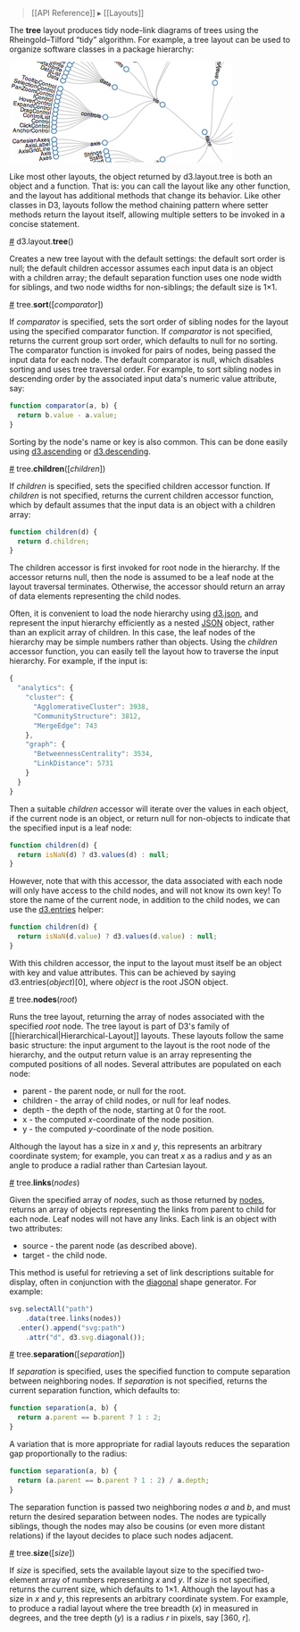 > [[API Reference]] ▸ [[Layouts]]

The **tree** layout produces tidy node-link diagrams of trees using the Rheingold–Tilford “tidy” algorithm. For example, a tree layout can be used to organize software classes in a package hierarchy:

[![diagonal](diagonal.png)](http://mbostock.github.com/d3/ex/tree.html)

Like most other layouts, the object returned by d3.layout.tree is both an object and a function. That is: you can call the layout like any other function, and the layout has additional methods that change its behavior. Like other classes in D3, layouts follow the method chaining pattern where setter methods return the layout itself, allowing multiple setters to be invoked in a concise statement.

<a name="tree" href="#tree">#</a> d3.layout.<b>tree</b>()

Creates a new tree layout with the default settings: the default sort order is null; the default children accessor assumes each input data is an object with a children array; the default separation function uses one node width for siblings, and two node widths for non-siblings; the default size is 1×1.

<a name="sort" href="#sort">#</a> tree.<b>sort</b>([<i>comparator</i>])

If *comparator* is specified, sets the sort order of sibling nodes for the layout using the specified comparator function.  If *comparator* is not specified, returns the current group sort order, which defaults to null for no sorting. The comparator function is invoked for pairs of nodes, being passed the input data for each node. The default comparator is null, which disables sorting and uses tree traversal order. For example, to sort sibling nodes in descending order by the associated input data's numeric value attribute, say:

```javascript
function comparator(a, b) {
  return b.value - a.value;
}
```

Sorting by the node's name or key is also common. This can be done easily using [d3.ascending](Arrays#d3_ascending) or [d3.descending](Arrays#d3_descending).

<a name="children" href="#children">#</a> tree.<b>children</b>([<i>children</i>])

If *children* is specified, sets the specified children accessor function. If *children* is not specified, returns the current children accessor function, which by default assumes that the input data is an object with a children array:

```javascript
function children(d) {
  return d.children;
}
```

The children accessor is first invoked for root node in the hierarchy. If the accessor returns null, then the node is assumed to be a leaf node at the layout traversal terminates. Otherwise, the accessor should return an array of data elements representing the child nodes.

Often, it is convenient to load the node hierarchy using [d3.json](Requests#d3_json), and represent the input hierarchy efficiently as a nested [JSON](http://json.org) object, rather than an explicit array of children. In this case, the leaf nodes of the hierarchy may be simple numbers rather than objects. Using the *children* accessor function, you can easily tell the layout how to traverse the input hierarchy. For example, if the input is:

```javascript
{
  "analytics": {
    "cluster": {
      "AgglomerativeCluster": 3938,
      "CommunityStructure": 3812,
      "MergeEdge": 743
    },
    "graph": {
      "BetweennessCentrality": 3534,
      "LinkDistance": 5731
    }
  }
}
```

Then a suitable *children* accessor will iterate over the values in each object, if the current node is an object, or return null for non-objects to indicate that the specified input is a leaf node:

```javascript
function children(d) {
  return isNaN(d) ? d3.values(d) : null;
}
```

However, note that with this accessor, the data associated with each node will only have access to the child nodes, and will not know its own key! To store the name of the current node, in addition to the child nodes, we can use the [d3.entries](Arrays#d3_entries) helper:

```javascript
function children(d) {
  return isNaN(d.value) ? d3.values(d.value) : null;
}
```

With this children accessor, the input to the layout must itself be an object with key and value attributes. This can be achieved by saying d3.entries(*object*)[0], where *object* is the root JSON object.

<a name="nodes" href="#nodes">#</a> tree.<b>nodes</b>(<i>root</i>)

Runs the tree layout, returning the array of nodes associated with the specified *root* node. The tree layout is part of D3's family of [[hierarchical|Hierarchical-Layout]] layouts. These layouts follow the same basic structure: the input argument to the layout is the root node of the hierarchy, and the output return value is an array representing the computed positions of all nodes. Several attributes are populated on each node:

* parent - the parent node, or null for the root.
* children - the array of child nodes, or null for leaf nodes.
* depth - the depth of the node, starting at 0 for the root.
* x - the computed *x*-coordinate of the node position.
* y - the computed *y*-coordinate of the node position.

Although the layout has a size in *x* and *y*, this represents an arbitrary coordinate system; for example, you can treat *x* as a radius and *y* as an angle to produce a radial rather than Cartesian layout.

<a name="links" href="#links">#</a> tree.<b>links</b>(<i>nodes</i>)

Given the specified array of *nodes*, such as those returned by [nodes](#nodes), returns an array of objects representing the links from parent to child for each node. Leaf nodes will not have any links. Each link is an object with two attributes:

* source - the parent node (as described above).
* target - the child node.

This method is useful for retrieving a set of link descriptions suitable for display, often in conjunction with the [diagonal](SVG-Shapes#diagonal) shape generator. For example:

```javascript
svg.selectAll("path")
    .data(tree.links(nodes))
  .enter().append("svg:path")
    .attr("d", d3.svg.diagonal());
```

<a name="separation" href="#separation">#</a> tree.<b>separation</b>([<i>separation</i>])

If *separation* is specified, uses the specified function to compute separation between neighboring nodes. If *separation* is not specified, returns the current separation function, which defaults to:

```javascript
function separation(a, b) {
  return a.parent == b.parent ? 1 : 2;
}
```

A variation that is more appropriate for radial layouts reduces the separation gap proportionally to the radius:

```javascript
function separation(a, b) {
  return (a.parent == b.parent ? 1 : 2) / a.depth;
}
```

The separation function is passed two neighboring nodes *a* and *b*, and must return the desired separation between nodes. The nodes are typically siblings, though the nodes may also be cousins (or even more distant relations) if the layout decides to place such nodes adjacent.

<a name="size" href="#size">#</a> tree.<b>size</b>([<i>size</i>])

If *size* is specified, sets the available layout size to the specified two-element array of numbers representing *x* and *y*. If *size* is not specified, returns the current size, which defaults to 1×1. Although the layout has a size in *x* and *y*, this represents an arbitrary coordinate system. For example, to produce a radial layout where the tree breadth (*x*) in measured in degrees, and the tree depth (*y*) is a radius *r* in pixels, say [360, *r*].
